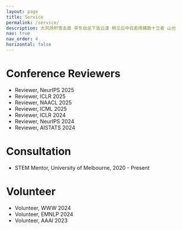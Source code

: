 ```yaml
---
layout: page
title: Service
permalink: /service/
description: 大风扬积雪击面 亭东自足下皆云漫 稍见云中白若摴蒱数十立者 山也
nav: true
nav_order: 4
horizontal: false
---
```


# Conference Reviewers
- Reviewer, NeurIPS 2025
- Reviewer, ICLR 2025
- Reviewer, NAACL 2025
- Reviewer, ICML 2025
- Reviewer, ICLR 2024
- Reviewer, NeurIPS 2024
- Reviewer, AISTATS 2024

# Consultation
- STEM Mentor, University of Melbourne, 2020 - Present

# Volunteer
- Volunteer, WWW 2024
- Volunteer, EMNLP 2024
- Volunteer, AAAI 2023
